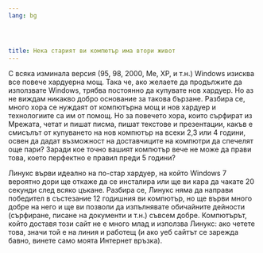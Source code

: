 ```yaml
---
lang: bg




title: Нека старият ви компютър има втори живот
---
```


С всяка изминала версия (95, 98, 2000, Me, XP, и т.н.) Windows изисква все повече хардуерна мощ. Така че, ако желаете да продължите да използвате Windows, трябва постоянно да купувате нов хардуер. Но аз не виждам никакво добро основание за такова бързане. Разбира се, много хора се нуждаят от компютърна мощ и нов хардуер и технологиите са им от помощ. Но за повечето хора, които сърфират из Мрежата, четат и пишат писма, пишат текстове и презентации, какъв е смисълът от купуването на нов компютър на всеки 2,3 или 4 години, освен да дадат възможност на доставчиците на компютри да спечелят още пари? Заради кое точно вашият компютър вече не може да прави това, което перфектно е правил преди 5 години?

Линукс върви идеално на по-стар хардуер, на който Windows 7 вероятно дори ще откаже да се инсталира или ще ви кара да чакате 20 секунди след всяко цъкане. Разбира се, Линукс няма да направи победител в състезание 12 годишния ви компютър, но ще върви много добре на него и ще ви позволи да изпълнявате обичайните дейности (сърфиране, писане на документи и т.н.) съвсем добре. Компютърът, който доставя този сайт не е много млад и използва Линукс: ако четете това, значи той е на линия и работещ (и ако уеб сайтът се зарежда бавно, винете само моята Интернет връзка).




